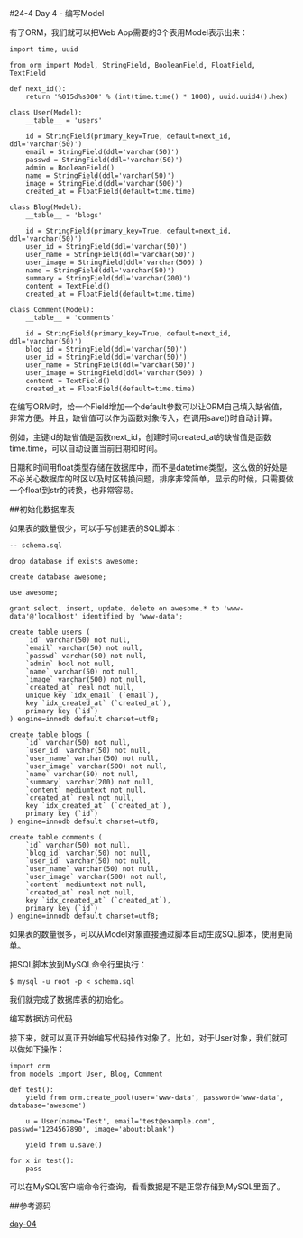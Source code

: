#24-4 Day 4 - 编写Model


有了ORM，我们就可以把Web App需要的3个表用Model表示出来：

	import time, uuid
	
	from orm import Model, StringField, BooleanField, FloatField, TextField
	
	def next_id():
	    return '%015d%s000' % (int(time.time() * 1000), uuid.uuid4().hex)
	
	class User(Model):
	    __table__ = 'users'
	
	    id = StringField(primary_key=True, default=next_id, ddl='varchar(50)')
	    email = StringField(ddl='varchar(50)')
	    passwd = StringField(ddl='varchar(50)')
	    admin = BooleanField()
	    name = StringField(ddl='varchar(50)')
	    image = StringField(ddl='varchar(500)')
	    created_at = FloatField(default=time.time)
	
	class Blog(Model):
	    __table__ = 'blogs'
	
	    id = StringField(primary_key=True, default=next_id, ddl='varchar(50)')
	    user_id = StringField(ddl='varchar(50)')
	    user_name = StringField(ddl='varchar(50)')
	    user_image = StringField(ddl='varchar(500)')
	    name = StringField(ddl='varchar(50)')
	    summary = StringField(ddl='varchar(200)')
	    content = TextField()
	    created_at = FloatField(default=time.time)
	
	class Comment(Model):
	    __table__ = 'comments'
	
	    id = StringField(primary_key=True, default=next_id, ddl='varchar(50)')
	    blog_id = StringField(ddl='varchar(50)')
	    user_id = StringField(ddl='varchar(50)')
	    user_name = StringField(ddl='varchar(50)')
	    user_image = StringField(ddl='varchar(500)')
	    content = TextField()
	    created_at = FloatField(default=time.time)
在编写ORM时，给一个Field增加一个default参数可以让ORM自己填入缺省值，非常方便。并且，缺省值可以作为函数对象传入，在调用save()时自动计算。

例如，主键id的缺省值是函数next_id，创建时间created_at的缺省值是函数time.time，可以自动设置当前日期和时间。

日期和时间用float类型存储在数据库中，而不是datetime类型，这么做的好处是不必关心数据库的时区以及时区转换问题，排序非常简单，显示的时候，只需要做一个float到str的转换，也非常容易。

##初始化数据库表

如果表的数量很少，可以手写创建表的SQL脚本：

	-- schema.sql
	
	drop database if exists awesome;
	
	create database awesome;
	
	use awesome;
	
	grant select, insert, update, delete on awesome.* to 'www-data'@'localhost' identified by 'www-data';
	
	create table users (
	    `id` varchar(50) not null,
	    `email` varchar(50) not null,
	    `passwd` varchar(50) not null,
	    `admin` bool not null,
	    `name` varchar(50) not null,
	    `image` varchar(500) not null,
	    `created_at` real not null,
	    unique key `idx_email` (`email`),
	    key `idx_created_at` (`created_at`),
	    primary key (`id`)
	) engine=innodb default charset=utf8;
	
	create table blogs (
	    `id` varchar(50) not null,
	    `user_id` varchar(50) not null,
	    `user_name` varchar(50) not null,
	    `user_image` varchar(500) not null,
	    `name` varchar(50) not null,
	    `summary` varchar(200) not null,
	    `content` mediumtext not null,
	    `created_at` real not null,
	    key `idx_created_at` (`created_at`),
	    primary key (`id`)
	) engine=innodb default charset=utf8;
	
	create table comments (
	    `id` varchar(50) not null,
	    `blog_id` varchar(50) not null,
	    `user_id` varchar(50) not null,
	    `user_name` varchar(50) not null,
	    `user_image` varchar(500) not null,
	    `content` mediumtext not null,
	    `created_at` real not null,
	    key `idx_created_at` (`created_at`),
	    primary key (`id`)
	) engine=innodb default charset=utf8;
如果表的数量很多，可以从Model对象直接通过脚本自动生成SQL脚本，使用更简单。

把SQL脚本放到MySQL命令行里执行：

	$ mysql -u root -p < schema.sql
我们就完成了数据库表的初始化。

编写数据访问代码

接下来，就可以真正开始编写代码操作对象了。比如，对于User对象，我们就可以做如下操作：

	import orm
	from models import User, Blog, Comment
	
	def test():
	    yield from orm.create_pool(user='www-data', password='www-data', database='awesome')
	
	    u = User(name='Test', email='test@example.com', passwd='1234567890', image='about:blank')
	
	    yield from u.save()
	
	for x in test():
	    pass
可以在MySQL客户端命令行查询，看看数据是不是正常存储到MySQL里面了。

##参考源码

[day-04](https://github.com/michaelliao/awesome-python3-webapp/tree/day-04)